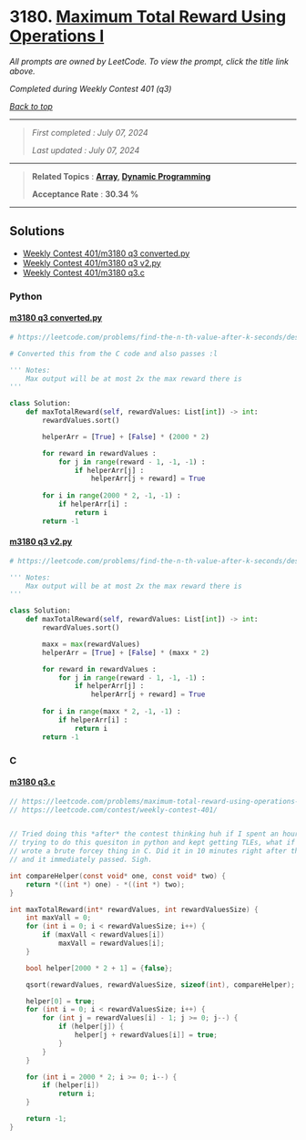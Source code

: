 # 3180. [Maximum Total Reward Using Operations I](<https://leetcode.com/problems/maximum-total-reward-using-operations-i>)

*All prompts are owned by LeetCode. To view the prompt, click the title link above.*

*Completed during Weekly Contest 401 (q3)*

*[Back to top](<../README.md>)*

------

> *First completed : July 07, 2024*
>
> *Last updated : July 07, 2024*

------

> **Related Topics** : **[Array](<by_topic/Array.md>), [Dynamic Programming](<by_topic/Dynamic Programming.md>)**
>
> **Acceptance Rate** : **30.34 %**

------

## Solutions

- [Weekly Contest 401/m3180 q3 converted.py](<../my-submissions/Weekly Contest 401/m3180 q3 converted.py>)
- [Weekly Contest 401/m3180 q3 v2.py](<../my-submissions/Weekly Contest 401/m3180 q3 v2.py>)
- [Weekly Contest 401/m3180 q3.c](<../my-submissions/Weekly Contest 401/m3180 q3.c>)
### Python
#### [m3180 q3 converted.py](<../my-submissions/Weekly Contest 401/m3180 q3 converted.py>)
```Python
# https://leetcode.com/problems/find-the-n-th-value-after-k-seconds/description/

# Converted this from the C code and also passes :l

''' Notes:
    Max output will be at most 2x the max reward there is
'''

class Solution:
    def maxTotalReward(self, rewardValues: List[int]) -> int:
        rewardValues.sort()

        helperArr = [True] + [False] * (2000 * 2)

        for reward in rewardValues :
            for j in range(reward - 1, -1, -1) :
                if helperArr[j] :
                    helperArr[j + reward] = True
        
        for i in range(2000 * 2, -1, -1) :
            if helperArr[i] :
                return i
        return -1

```

#### [m3180 q3 v2.py](<../my-submissions/Weekly Contest 401/m3180 q3 v2.py>)
```Python
# https://leetcode.com/problems/find-the-n-th-value-after-k-seconds/description/

''' Notes:
    Max output will be at most 2x the max reward there is
'''

class Solution:
    def maxTotalReward(self, rewardValues: List[int]) -> int:
        rewardValues.sort()

        maxx = max(rewardValues)
        helperArr = [True] + [False] * (maxx * 2)

        for reward in rewardValues :
            for j in range(reward - 1, -1, -1) :
                if helperArr[j] :
                    helperArr[j + reward] = True
        
        for i in range(maxx * 2, -1, -1) :
            if helperArr[i] :
                return i
        return -1

```

### C
#### [m3180 q3.c](<../my-submissions/Weekly Contest 401/m3180 q3.c>)
```C
// https://leetcode.com/problems/maximum-total-reward-using-operations-i/description/
// https://leetcode.com/contest/weekly-contest-401/


// Tried doing this *after* the contest thinking huh if I spent an hour
// trying to do this quesiton in python and kept getting TLEs, what if I just
// wrote a brute forcey thing in C. Did it in 10 minutes right after the contest
// and it immediately passed. Sigh.

int compareHelper(const void* one, const void* two) {
    return *((int *) one) - *((int *) two);
}

int maxTotalReward(int* rewardValues, int rewardValuesSize) {
    int maxVall = 0;
    for (int i = 0; i < rewardValuesSize; i++) {
        if (maxVall < rewardValues[i]) 
            maxVall = rewardValues[i];
    }

    bool helper[2000 * 2 + 1] = {false};

    qsort(rewardValues, rewardValuesSize, sizeof(int), compareHelper);

    helper[0] = true;
    for (int i = 0; i < rewardValuesSize; i++) {
        for (int j = rewardValues[i] - 1; j >= 0; j--) {
            if (helper[j]) {
                helper[j + rewardValues[i]] = true;
            }
        }
    }

    for (int i = 2000 * 2; i >= 0; i--) {
        if (helper[i]) 
            return i;
    }

    return -1;
}
```

